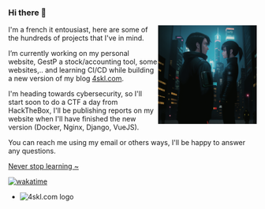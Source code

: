 ### Hi there 👋


<img src="https://github.com/4skl/4skl/blob/99f5342a4a1aac3936baf1f7d5db3c9daf6c119f/GEN.22.BAT.0.P.An%20android%20looking%20a.png" alt="Never stop learning !" width="200" height="200" align="right" />
<p align="left">
I'm a french it entousiast, here are some of the hundreds of projects that I've in mind.  

I’m currently working on my personal website, GestP a stock/accounting tool, some websites,.. and learning CI/CD while building a new version of my blog [4skl.com](https://4skl.com). 

I'm heading towards cybersecurity, so I'll start soon to do a CTF a day from HackTheBox, I'll be publishing reports on my website when I'll have finished the new version (Docker, Nginx, Django, VueJS).  

You can reach me using my email or others ways, I'll be happy to answer any questions.
</p>

[Never stop learning \~](https://dontasktoask.com/) 

[![wakatime](https://wakatime.com/badge/user/96a554aa-d3ab-405d-a028-6b42d7f02cf9.svg)](https://wakatime.com/@96a554aa-d3ab-405d-a028-6b42d7f02cf9)

- <img src="https://4skl.com/static/favicon.3320e679a3ed.svg" alt="4skl.com logo" width="30" height="30" />
